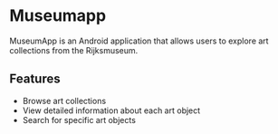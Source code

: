 # Museumapp

MuseumApp is an Android application that allows users to explore art collections from the Rijksmuseum.

## Features

- Browse art collections
- View detailed information about each art object
- Search for specific art objects
